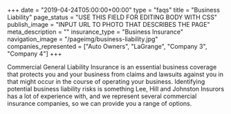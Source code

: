 +++
date = "2019-04-24T05:00:00+00:00"
type = "faqs"
title = "Business Liability"
page_status = "USE THIS FIELD FOR EDITING BODY WITH CSS"
publish_image = "INPUT URL TO PHOTO THAT DESCRIBES THE PAGE"
meta_description = ""
insurance_type = "Business Insurance"
navigation_image = "/pageimg/business-liability.jpg"
companies_represented = ["Auto Owners", "LaGrange", "Company 3", "Company 4"]
+++

Commercial General Liability Insurance is an essential business coverage that protects you and your business from claims and lawsuits against you in that might occur in the course of operating your business. Identifying potential business liability risks is something Lee, Hill and Johnston Insurors has a lot of experience with, and we represent several commercial insurance companies, so we can provide you a range of options. 